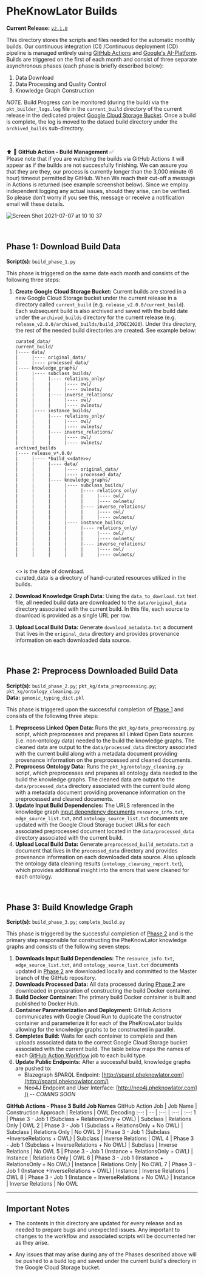 # PheKnowLator Builds  
**Current Release:** [`v2.1.0`](https://github.com/callahantiff/PheKnowLator/wiki/v2.0.0)  

This directory stores the scripts and files needed for the automatic monthly builds. Our continuous integration (CI)
/Continuous deployment (CD) pipeline is managed entirely using [GitHub Actions](https://github.com/actions) and [Google's AI-Platform](https://cloud.google.com/ai-platform). Builds are triggered on the first of each month and consist of three separate asynchronous phases (each phase is briefly described below):  
1. Data Download 
2. Data Processing and Quality Control   
3. Knowledge Graph Construction  

*NOTE.* Build Progress can be monitored (during the build) via the `pkt_builder_logs.log` file in the `current_build` directory of the current release in the dedicated project [Google Cloud Storage Bucket](https://console.cloud.google.com/storage/browser/pheknowlator?project=pheknowlator). Once a build is complete, the log is moved to the dataed build directory under the `archived_builds` sub-directory.  

<br>

⬆️ 📅  **GitHub Action - Build Management** ✅  
Please note that if you are watching the builds via GitHub Actions it will appear as if the builds are not successfully finishing. We can assure you that they are they, our process is currently longer than the 3,000 minute (6 hour) timeout permitted by GitHub. When We reach their cut-off a message in Actions is returned (see example screenshot below). Since we employ independent logging any actual issues, should they arise, can be verified. So please don't worry if you see this, message or receive a notification email will these details.  

![Screen Shot 2021-07-07 at 10 10 37](https://user-images.githubusercontent.com/8030363/124793902-af15ae00-df0b-11eb-939f-3a64aa24a215.png)

<br>
 
## Phase 1: Download Build Data 
**Script(s):** `build_phase_1.py`  

This phase is triggered on the same date each month and consists of the following three steps:    
1. **Create Google Cloud Storage Bucket:** Current builds are stored in a new Google Cloud Storage bucket under the current release in a directory called `current_build` (e.g. `release_v2.0.0/current_build`). Each subsequent build is also archived and saved with the build date under the `archived_builds` directory for the current release (e.g. `release_v2.0.0/archived_builds/build_27DEC2020`). Under this directory, the rest of the needed build directories are created. See example below:
   ```
   curated_data/
   current_build/
   |---- data/
   |     |---- original_data/
   |     |---- processed_data/   
   |---- knowledge_graphs/  
   |     |---- subclass_builds/
   |     |     |---- relations_only/
   |     |     |     |---- owl/
   |     |     |     |---- owlnets/     
   |     |     |---- inverse_relations/
   |     |     |     |---- owl/
   |     |     |     |---- owlnets/     
   |     |---- instance_builds/
   |     |     |---- relations_only/
   |     |     |     |---- owl/
   |     |     |     |---- owlnets/     
   |     |     |---- inverse_relations/
   |     |     |     |---- owl/
   |     |     |     |---- owlnets/
   archived_builds
   |---- release_v*.0.0/
   |     |---- *build_<<date>>/
   |     |     |---- data/
   |     |     |     |---- original_data/
   |     |     |     |---- processed_data/   
   |     |     |---- knowledge_graphs/  
   |     |     |     |---- subclass_builds/
   |     |     |     |     |---- relations_only/
   |     |     |     |     |     |---- owl/
   |     |     |     |     |     |---- owlnets/     
   |     |     |     |     |---- inverse_relations/
   |     |     |     |     |     |---- owl/
   |     |     |     |     |     |---- owlnets/     
   |     |     |     |---- instance_builds/
   |     |     |     |     |---- relations_only/
   |     |     |     |     |     |---- owl/
   |     |     |     |     |     |---- owlnets/     
   |     |     |     |     |---- inverse_relations/
   |     |     |     |     |     |---- owl/
   |     |     |     |     |     |---- owlnets/   
      
   ```
   <<date>> is the date of download.  
   curated_data is a directory of hand-curated resources utilized in the builds.  
   
2. **Download Knowledge Graph Data:** Using the `data_to_download.txt` text file, all needed build data are downloaded to the `data/original_data` directory associated with the current build. In this file, each source to download is provided as a single URL per row.   
3. **Upload Local Build Data:** Generate `download_metadata.txt` a document that lives in the `original_data` directory and provides provenance information on each downloaded data source.

<br>

## Phase 2: Preprocess Downloaded Build Data       
**Script(s):** `build_phase_2.py`; `pkt_kg/data_preprocessing.py`; `pkt_kg/ontology_cleaning.py`   
**Data:** `genomic_typing_dict.pkl`

This phase is triggered upon the successful completion of [Phase 1](#Phase-1:-Download-Build-Data) and consists of the following three steps:  
1. **Preprocess Linked Open Data:** Runs the `pkt_kg/data_preprocessing.py` script, which preprocesses and prepares all Linked Open Data sources (i.e. non-ontology data) needed to the build the knowledge graphs. The cleaned data are output to the `data/processed_data` directory associated with the current build along with a metadata document providing provenance information on the preprocessed and cleaned documents.      
2. **Preprocess Ontology Data:** Runs the `pkt_kg/ontology_cleaning.py` script, which preprocesses and prepares all ontology data needed to the build the knowledge graphs. The cleaned data are output to the `data/processed_data` directory associated with the current build along with a metadata document providing provenance information on the preprocessed and cleaned documents.  
3. **Update Input Build Dependencies:** The URLS referenced in the knowledge graph [input dependency documents](https://github.com/callahantiff/PheKnowLator/wiki/Dependencies) `resource_info.txt`, `edge_source_list.txt`, and `ontology_source_list.txt` documents are updated with the Google Cloud Storage bucket URLs for each associated preprocessed document located in the `data/processed_data` directory associated with the current build.  
4. **Upload Local Build Data:** Generate `preprocessed_build_metadata.txt` a document that lives in the 
   `processed_data` directory and provides provenance information on each downloaded data source. Also uploads the ontology data cleaning results (`ontology_cleaning_report.txt`), which provides additional insight into the errors that were cleaned for each ontology.

<br>

## Phase 3: Build Knowledge Graph    
**Script(s):** `build_phase_3.py`; `complete_build.py`  

This phase is triggered by the successful completion of [Phase 2](#Phase-2:-Preprocess-Downloaded-Build-Data) and is the primary step responsible for constructing the PheKnowLator knowledge graphs and consists of the following seven steps:  
1. **Downloads Input Build Dependencies:** The `resource_info.txt`, `edge_source_list.txt`, and 
   `ontology_source_list.txt` documents updated in [Phase 2](#Phase-2:-Preprocess-Downloaded-Build-Data) are downloaded locally and committed to the Master branch of the GitHub repository.     
2. **Downloads Processed Data:** All data processed during [Phase 2](#Phase-2:-Preprocess-Downloaded-Build-Data) are downloaded in preparation of constructing the build Docker container.  
3. **Build Docker Container:** The primary build Docker container is built and published to Docker Hub.  
4. **Container Parameterization and Deployment:** GitHub Actions communicates with Google Cloud Run to duplicate the constructor container and parameterize it for each of the PheKnowLator builds allowing for the knowledge graphs to be constructed in parallel.  
5. **Completes Build:** Waits for each container to complete and then uploads associated data to the correct Google Cloud Storage bucket associated with the current build. The table below maps the names of each [GitHub Action Workflow](https://github.com/callahantiff/PheKnowLator/blob/master/.github/workflows/kg-build.yml) job to each build type.
6. **Update Public Endpoints:** After a successful build, knowledge graphs are pushed to:   
    - Blazegraph SPARQL Endpoint: [http://sparql.pheknowlator.com](http://sparql.pheknowlator.com/)  
    - Neo4J Endpoint and User Interface: [http://neo4j.pheknowlator.com]()  -- *COMING SOON*   

**GitHub Actions - Phase 3 Build Job Names**
GitHub   Action Job | Job Name | Construction   Approach | Relations | OWL Decoding
:--: | -- | :--: | :--: | :--:
1 | Phase   3 - Job 1 (Subclass + RelationsOnly + OWL) | Subclass | Relations   Only | OWL
2 | Phase   3 - Job 1 (Subclass + RelationsOnly + No OWL) | Subclass | Relations   Only | No   OWL
3 | Phase   3 - Job 1 (Subclass +InverseRelations + OWL) | Subclass | Inverse   Relations | OWL
4 | Phase   3 - Job 1 (Subclass + InverseRelations + No OWL) | Subclass | Inverse   Relations | No   OWL
5 | Phase   3 - Job 1 (Instance + RelationsOnly + OWL) | Instance | Relations   Only | OWL
6 | Phase   3 - Job 1 (Instance + RelationsOnly + No OWL) | Instance | Relations   Only | No   OWL
7 | Phase   3 - Job 1 (Instance +InverseRelations + OWL) | Instance | Inverse   Relations | OWL
8 | Phase   3 - Job 1 (Instance + InverseRelations + No OWL) | Instance | Inverse   Relations | No   OWL

____

## Important Notes  
- The contents in this directory are updated for every release and as needed to prepare bugs and unexpected issues. Any important to changes to the workflow and associated scripts will be documented her as they arise.

- Any issues that may arise during any of the Phases described above will be pushed to a build log and saved under the current build's directory in the Google Cloud Storage bucket.  
